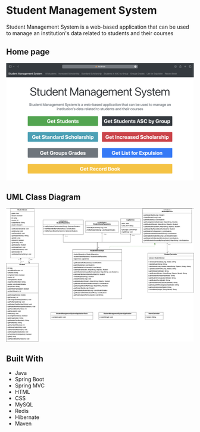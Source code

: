 # Student Management System
Student Management System is a web-based application that can be used to manage an institution's data related to students and their courses

## Home page
<img src="./img/home.png" width="700">

## UML Class Diagram 
<img src="./img/UML.png" width="700">

## Built With
<ul>
  <li>Java</li>
  <li>Spring Boot</li>
  <li>Spring MVC</li>
  <li>HTML</li>
  <li>CSS</li>
  <li>MySQL</li>
  <li>Redis</li>
  <li>Hibernate</li>
  <li>Maven</li>
</ul>
